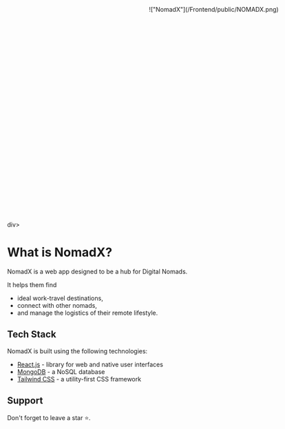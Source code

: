 <div style="text-align: center; width:100vw;height:500px">!["NomadX"](/Frontend/public/NOMADX.png)</div>div>

# What is NomadX?

NomadX is a web app designed to be a hub for Digital Nomads. 

It helps them find 
- ideal work-travel destinations, 
- connect with other nomads, 
- and manage the logistics of their remote lifestyle.

## Tech Stack

NomadX is built using the following technologies:

- [React.js](https://Reactjs.org/) - library for web and native user interfaces
- [MongoDB](https://www.mongodb.com/) - a NoSQL database
- [Tailwind CSS](https://tailwindcss.com/) - a utility-first CSS framework

## Support

Don't forget to leave a star ⭐️.
